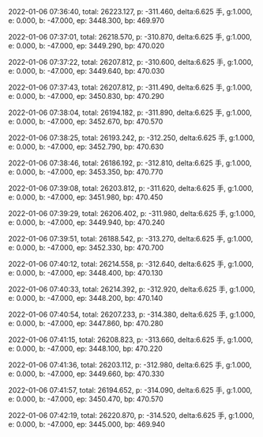 2022-01-06 07:36:40, total: 26223.127, p: -311.460, delta:6.625 手, g:1.000, e: 0.000, b: -47.000, ep: 3448.300, bp: 469.970

2022-01-06 07:37:01, total: 26218.570, p: -310.870, delta:6.625 手, g:1.000, e: 0.000, b: -47.000, ep: 3449.290, bp: 470.020

2022-01-06 07:37:22, total: 26207.812, p: -310.600, delta:6.625 手, g:1.000, e: 0.000, b: -47.000, ep: 3449.640, bp: 470.030

2022-01-06 07:37:43, total: 26207.812, p: -311.490, delta:6.625 手, g:1.000, e: 0.000, b: -47.000, ep: 3450.830, bp: 470.290

2022-01-06 07:38:04, total: 26194.182, p: -311.890, delta:6.625 手, g:1.000, e: 0.000, b: -47.000, ep: 3452.670, bp: 470.570

2022-01-06 07:38:25, total: 26193.242, p: -312.250, delta:6.625 手, g:1.000, e: 0.000, b: -47.000, ep: 3452.790, bp: 470.630

2022-01-06 07:38:46, total: 26186.192, p: -312.810, delta:6.625 手, g:1.000, e: 0.000, b: -47.000, ep: 3453.350, bp: 470.770

2022-01-06 07:39:08, total: 26203.812, p: -311.620, delta:6.625 手, g:1.000, e: 0.000, b: -47.000, ep: 3451.980, bp: 470.450

2022-01-06 07:39:29, total: 26206.402, p: -311.980, delta:6.625 手, g:1.000, e: 0.000, b: -47.000, ep: 3449.940, bp: 470.240

2022-01-06 07:39:51, total: 26188.542, p: -313.270, delta:6.625 手, g:1.000, e: 0.000, b: -47.000, ep: 3452.330, bp: 470.700

2022-01-06 07:40:12, total: 26214.558, p: -312.640, delta:6.625 手, g:1.000, e: 0.000, b: -47.000, ep: 3448.400, bp: 470.130

2022-01-06 07:40:33, total: 26214.392, p: -312.920, delta:6.625 手, g:1.000, e: 0.000, b: -47.000, ep: 3448.200, bp: 470.140

2022-01-06 07:40:54, total: 26207.233, p: -314.380, delta:6.625 手, g:1.000, e: 0.000, b: -47.000, ep: 3447.860, bp: 470.280

2022-01-06 07:41:15, total: 26208.823, p: -313.660, delta:6.625 手, g:1.000, e: 0.000, b: -47.000, ep: 3448.100, bp: 470.220

2022-01-06 07:41:36, total: 26203.112, p: -312.980, delta:6.625 手, g:1.000, e: 0.000, b: -47.000, ep: 3449.660, bp: 470.330

2022-01-06 07:41:57, total: 26194.652, p: -314.090, delta:6.625 手, g:1.000, e: 0.000, b: -47.000, ep: 3450.470, bp: 470.570

2022-01-06 07:42:19, total: 26220.870, p: -314.520, delta:6.625 手, g:1.000, e: 0.000, b: -47.000, ep: 3445.000, bp: 469.940